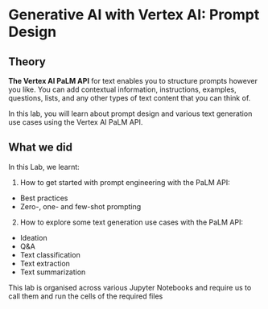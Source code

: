 # Generative AI with Vertex AI: Prompt Design

## Theory

**The Vertex AI PaLM API** for text enables you to structure prompts however you like. You can add contextual information, instructions, examples, questions, lists, and any other types of text content that you can think of.

In this lab, you will learn about prompt design and various text generation use cases using the Vertex AI PaLM API.

## What we did

In this Lab, we learnt:
1. How to get started with prompt engineering with the PaLM API:

<ul>
<li>Best practices</li>
<li>Zero-, one- and few-shot prompting</li>
</ul>

2. How to explore some text generation use cases with the PaLM API:

<ul>
<li>Ideation</li>
<li>Q&A</li>
<li>Text classification</li>
<li>Text extraction</li>
<li>Text summarization</li>
</ul>

This lab is organised across various Jupyter Notebooks and require us to call them and run the cells of the required files